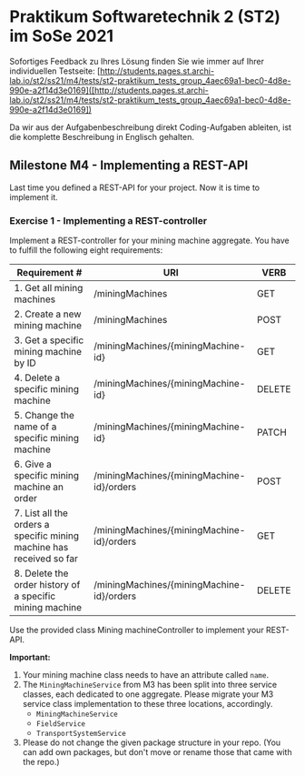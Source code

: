 # Praktikum Softwaretechnik 2 (ST2) im SoSe 2021

Sofortiges Feedback zu Ihres Lösung finden Sie wie immer auf Ihrer individuellen Testseite:
[http://students.pages.st.archi-lab.io/st2/ss21/m4/tests/st2-praktikum_tests_group_4aec69a1-bec0-4d8e-990e-a2f14d3e0169]([http://students.pages.st.archi-lab.io/st2/ss21/m4/tests/st2-praktikum_tests_group_4aec69a1-bec0-4d8e-990e-a2f14d3e0169])

Da wir aus der Aufgabenbeschreibung direkt Coding-Aufgaben ableiten, ist die komplette Beschreibung in Englisch
gehalten. 

## Milestone M4 - Implementing a REST-API

Last time you defined a REST-API for your project. Now it is time to implement it.

### Exercise 1 - Implementing a REST-controller

Implement a REST-controller for your mining machine aggregate.
You have to fulfill the following eight requirements:

|Requirement # | URI | VERB |
|---|---|---|
| 1. Get all mining machines                                                                      | /miningMachines | GET |
| 2. Create a new mining machine                                                                  | /miningMachines | POST |
| 3. Get a specific mining machine by ID                                                          | /miningMachines/{miningMachine-id} | GET |
| 4. Delete a specific mining machine                                                             | /miningMachines/{miningMachine-id} | DELETE |
| 5. Change the name of a specific mining machine                                                 | /miningMachines/{miningMachine-id} | PATCH |
| 6. Give a specific mining machine an order                                         | /miningMachines/{miningMachine-id}/orders | POST |
| 7. List all the orders a specific mining machine has received so far                        | /miningMachines/{miningMachine-id}/orders | GET |
| 8. Delete the order history of a specific mining machine                                    | /miningMachines/{miningMachine-id}/orders | DELETE | 

Use the provided class Mining machineController to implement your REST-API. 

**Important:** 
1. Your mining machine class needs to have an attribute called `name`.
1. The `MiningMachineService` from M3 has been split into three service classes, each dedicated to one aggregate. 
    Please migrate your M3 service class implementation to these three locations, accordingly.
    * `MiningMachineService`
    * `FieldService`
    * `TransportSystemService`
1. Please do not change the given package structure in your repo. (You can add own packages, but don't move or
    rename those that came with the repo.)

